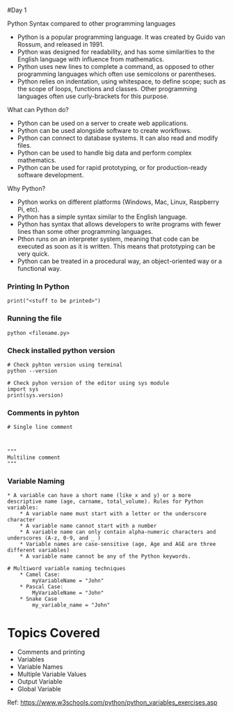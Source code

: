 #Day 1

Python Syntax compared to other programming languages
* Python is a popular programming language. It was created by Guido van Rossum, and released in 1991.
* Python was designed for readability, and has some similarities to the English language with influence from mathematics.
* Python uses new lines to complete a command, as opposed to other programming languages which often use semicolons or parentheses.
* Python relies on indentation, using whitespace, to define scope; such as the scope of loops, functions and classes. Other programming languages often use curly-brackets for this purpose.

What can Python do?
* Python can be used on a server to create web applications.
* Python can be used alongside software to create workflows.
* Python can connect to database systems. It can also read and modify files.
* Python can be used to handle big data and perform complex mathematics.
* Python can be used for rapid prototyping, or for production-ready software development.

Why Python?
* Python works on different platforms (Windows, Mac, Linux, Raspberry Pi, etc).
* Python has a simple syntax similar to the English language.
* Python has syntax that allows developers to write programs with fewer lines than some other programming languages.
* Pthon runs on an interpreter system, meaning that code can be executed as soon as it is written. This means that prototyping can be very quick.
* Python can be treated in a procedural way, an object-oriented way or a functional way.

### Printing In Python
    print("<stuff to be printed>")

### Running the file
    python <filename.py>

### Check installed python version
    # Check pyhton version using terminal
    python --version

    # Check pyhon version of the editor using sys module
    import sys
    print(sys.version)
### Comments in pyhton
    # Single line comment 



    """
    Multiline comment
    """
### Variable Naming
    * A variable can have a short name (like x and y) or a more descriptive name (age, carname, total_volume). Rules for Python variables:  
        * A variable name must start with a letter or the underscore character
        * A variable name cannot start with a number
        * A variable name can only contain alpha-numeric characters and underscores (A-z, 0-9, and _ )
        * Variable names are case-sensitive (age, Age and AGE are three different variables)
        * A variable name cannot be any of the Python keywords.

    # Multiword variable naming techniques
        * Camel Case: 
            myVariableName = "John"
        * Pascal Case:
            MyVariableName = "John"
        * Snake Case
            my_variable_name = "John"

# Topics Covered
* Comments and printing
* Variables
* Variable Names
* Multiple Variable Values
* Output Variable
* Global Variable

Ref: https://www.w3schools.com/python/python_variables_exercises.asp



        
